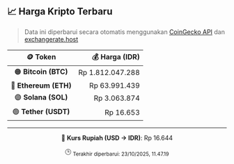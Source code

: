 

<!-- HARGA_KRIPTO -->
## 📈 Harga Kripto Terbaru

> Data ini diperbarui secara otomatis menggunakan [CoinGecko API](https://www.coingecko.com/) dan [exchangerate.host](https://exchangerate.host/)

<div align="center">

| 🪙 Token | 💰 Harga (IDR) |
|:------:|---------------:|
| 🟠 **Bitcoin (BTC)**   | Rp 1.812.047.288 |
| 🔵 **Ethereum (ETH)**  | Rp 63.991.439 |
| 🟣 **Solana (SOL)**    | Rp 3.063.874 |
| 🟢 **Tether (USDT)**   | Rp 16.653 |

---

💱 **Kurs Rupiah (USD → IDR)**: Rp 16.644

🕒 <sub>Terakhir diperbarui: 23/10/2025, 11.47.19</sub>

</div>
<!-- /HARGA_KRIPTO -->
